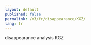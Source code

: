 ```yaml
---
layout: default
published: false
permalink: /v3/fr/disappearance/KGZ/
lang: fr
---
```


disappearance analysis KGZ
